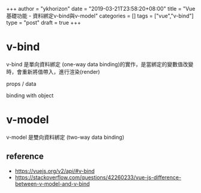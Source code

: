 +++
author = "ykhorizon"
date = "2019-03-21T23:58:20+08:00"
title = "Vue基礎功能 - 資料綁定v-bind與v-model"
categories = []
tags = ["vue","v-bind"]
type = "post"
draft = true
+++

# v-bind

v-bind 是單向資料綁定 (one-way data binding)的實作，是當綁定的變數值改變時，會重新將值帶入，進行渲染(render)

props / data

binding with object

# v-model

v-model 是雙向資料綁定 (two-way data binding)

## reference

- https://vuejs.org/v2/api/#v-bind
- https://stackoverflow.com/questions/42260233/vue-js-difference-between-v-model-and-v-bind
